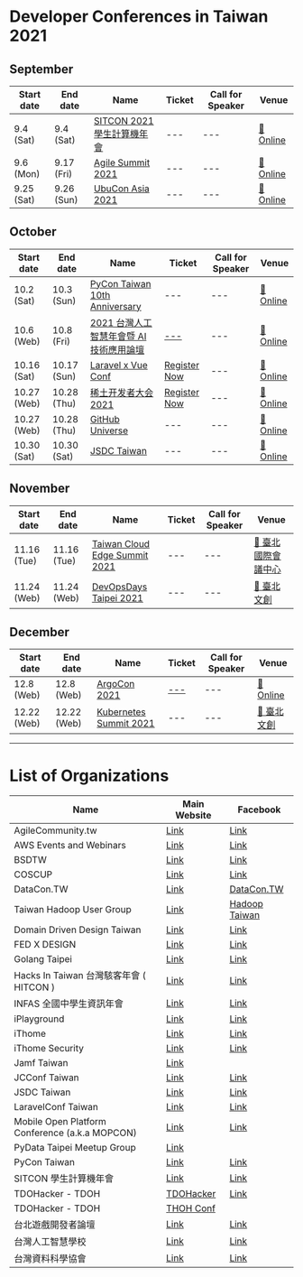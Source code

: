 # Developer Conferences in Taiwan 2021

## September

| Start date | End date | Name | Ticket | Call for Speaker | Venue |
| ---------- | -------- | ---- | ------ | ---------------- | ----- |
| 9.4 (Sat) | 9.4 (Sat) | [SITCON 2021 學生計算機年會](https://sitcon.org/2021) | --- | --- | [🛵 Online](https://maps.google.com/?q=Online)
 |9.6 (Mon) | 9.17 (Fri) | [Agile Summit 2021](https://summit.ithome.com.tw/agile) | --- | --- | [🛵 Online](https://maps.google.com/?q=Online)
 |9.25 (Sat) | 9.26 (Sun) | [UbuCon Asia 2021](https://2021.ubucon.asia/) | --- | --- | [🛫 Online](https://maps.google.com/?q=Online) |

## October

| Start date | End date | Name | Ticket | Call for Speaker | Venue |
| ---------- | -------- | ---- | ------ | ---------------- | ----- |
| 10.2 (Sat) | 10.3 (Sun) | [PyCon Taiwan 10th Anniversary](https://tw.pycon.org/2021/zh-hant) | --- | --- | [🛵 Online](https://maps.google.com/?q=Online)
 |10.6 (Web) | 10.8 (Fri) | [2021 台灣人工智慧年會暨 AI 技術應用論壇](https://conf2021.aiacademy.tw/) | [---](https://www.accupass.com/event/2109010214061184443969) | --- | [🛵 Online](https://maps.google.com/?q=Online)
 |10.16 (Sat) | 10.17 (Sun) | [Laravel x Vue Conf](https://laravelconf.tw/) | [Register Now](https://events.laravel-dojo.com/events/32-%7Blaravel-x-vue%7Dconf-taiwan-2021) | --- | [🛵 Online](https://maps.google.com/?q=Online)
 |10.27 (Web) | 10.28 (Thu) | [稀土开发者大会 2021](https://conf.juejin.cn/xdc2021) | [Register Now](https://www.bagevent.com/event/7481268#website_moduleId_940560) | --- | [🛫 Online](https://maps.google.com/?q=Online)
 |10.27 (Web) | 10.28 (Thu) | [GitHub Universe](https://githubuniverse.com/) | --- | --- | [🛫 Online](https://maps.google.com/?q=Online)
 |10.30 (Sat) | 10.30 (Sat) | [JSDC Taiwan](https://zh-tw.facebook.com/JSDC.TW/posts/3704177376354415) | --- | --- | [🛵 Online](https://maps.google.com/?q=Online) |

## November

| Start date | End date | Name | Ticket | Call for Speaker | Venue |
| ---------- | -------- | ---- | ------ | ---------------- | ----- |
| 11.16 (Tue) | 11.16 (Tue) | [Taiwan Cloud Edge Summit 2021](https://cloudsummit.ithome.com.tw/) | --- | --- | [🛵 臺北國際會議中心](https://maps.google.com/?q=%E8%87%BA%E5%8C%97%E5%9C%8B%E9%9A%9B%E6%9C%83%E8%AD%B0%E4%B8%AD%E5%BF%83)
 |11.24 (Web) | 11.24 (Web) | [DevOpsDays Taipei 2021](https://devopsdays.tw/) | --- | --- | [🛵 臺北文創](https://maps.google.com/?q=%E8%87%BA%E5%8C%97%E6%96%87%E5%89%B5) |

## December

| Start date | End date | Name | Ticket | Call for Speaker | Venue |
| ---------- | -------- | ---- | ------ | ---------------- | ----- |
| 12.8 (Web) | 12.8 (Web) | [ArgoCon 2021](https://argoproj.github.io/argocon21/) | [---](https://www.eventbrite.com/e/argocon-tickets-162063240515) | --- | [🛫 Online](https://maps.google.com/?q=Online)
 |12.22 (Web) | 12.22 (Web) | [Kubernetes Summit 2021](https://k8s.ithome.com.tw/) | --- | --- | [🛵 臺北文創](https://maps.google.com/?q=%E8%87%BA%E5%8C%97%E6%96%87%E5%89%B5) |

---

# List of Organizations

| Name | Main Website | Facebook |
| ---- | ------------ | -------- |
| AgileCommunity.tw | [Link](https://agilecommunity.tw/) | [Link](https://www.facebook.com/AgileCommunity.tw/)
 |AWS Events and Webinars | [Link](https://aws.amazon.com/events) | [Link](https://www.facebook.com/amazonwebservices)
 |BSDTW | [Link](https://bsdtw.org/) | [Link](https://www.facebook.com/BSDTW/)
 |COSCUP | [Link](https://coscup.org/) | [Link](https://www.facebook.com/coscup/)
 |DataCon.TW | [Link](https://datacon.tw/) | [DataCon.TW](https://zh-tw.facebook.com/datacon.tw/)
 |Taiwan Hadoop User Group | [Link](http://www.hadoop.tw/) | [Hadoop Taiwan](https://www.facebook.com/groups/hadoop.tw/)
 |Domain Driven Design Taiwan | [Link](https://www.ddd-tw.com/) | [Link](https://www.facebook.com/DDDCommunity.tw/)
 |FED X DESIGN | [Link](https://www.fed.tw/) | [Link](https://www.facebook.com/groups/f2e.tw/)
 |Golang Taipei | [Link](https://www.meetup.com/golang-taipei-meetup) | [Link](https://www.facebook.com/groups/269001993248363)
 |Hacks In Taiwan 台灣駭客年會 ( HITCON ) | [Link](https://hitcon.org/) | [Link](https://www.facebook.com/HITCON)
 |INFAS 全國中學生資訊年會 | [Link](https://infas.club/) | [Link](https://www.facebook.com/infas.club)
 |iPlayground | [Link](https://iplayground.io/) | [Link](https://www.facebook.com/theiPlayground)
 |iThome | [Link](https://www.ithome.com.tw/) | [Link](https://zh-tw.facebook.com/ithomeonline)
 |iThome Security | [Link](https://www.ithome.com.tw/) | [Link](https://zh-tw.facebook.com/ithomecyber)
 |Jamf Taiwan | [Link](https://twitter.com/JAMFSoftwareTW) | 
JCConf Taiwan | [Link](https://jcconf.tw/) | [Link](https://www.facebook.com/jcconf/)
 |JSDC Taiwan | [Link](https://jsdc.tw/) | [Link](https://www.facebook.com/JSDC.TW/)
 |LaravelConf Taiwan | [Link](https://laravelconf.tw/) | [Link](https://zh-tw.facebook.com/laravelconftw/)
 |Mobile Open Platform Conference (a.k.a MOPCON) | [Link](https://mopcon.org/) | [Link](https://zh-tw.facebook.com/mopcon/)
 |PyData Taipei Meetup Group | [Link](https://www.meetup.com/PyData-Taipei-Meetup-Group/) | 
PyCon Taiwan | [Link](https://tw.pycon.org) | [Link](https://zh-tw.facebook.com/pycontw/)
 |SITCON 學生計算機年會 | [Link](https://sitcon.org/) | [Link](https://sitcon.org/fb)
 |TDOHacker - TDOH | [TDOHacker](https://tdohacker.org/) | [Link](https://www.facebook.com/tdohacker)
 |TDOHacker - TDOH | [THOH Conf](https://tdoh-conf.online/) | 
台北遊戲開發者論壇 | [Link](https://tgdf.tw/) | [Link](https://www.facebook.com/TGDF.Official/)
 |台灣人工智慧學校 | [Link](https://aiacademy.tw/) | [Link](https://www.facebook.com/aiacademy.tw/)
 |台灣資料科學協會 | [Link](http://foundation.datasci.tw/) | [Link](https://www.facebook.com/twdsconf/) |
